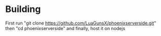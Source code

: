 # Building
First run "git clone https://github.com/LuaGunsX/phoenixserverside.git"
then "cd phoenixserverside"
and finally, host it on nodejs
